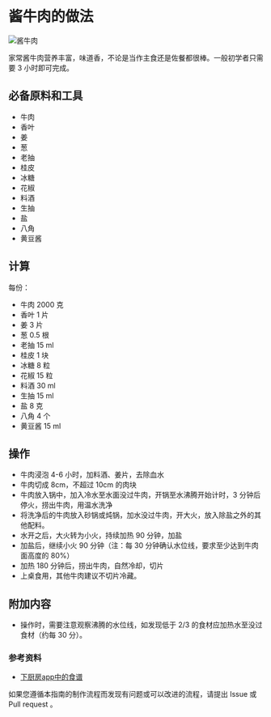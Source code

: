 # 酱牛肉的做法

![酱牛肉](./酱牛肉.jpg)

家常酱牛肉营养丰富，味道香，不论是当作主食还是佐餐都很棒。一般初学者只需要 3 小时即可完成。

## 必备原料和工具

- 牛肉
- 香叶
- 姜
- 葱
- 老抽
- 桂皮
- 冰糖
- 花椒
- 料酒
- 生抽
- 盐
- 八角
- 黄豆酱

## 计算

每份：

- 牛肉 2000 克
- 香叶 1 片
- 姜 3 片
- 葱 0.5 根
- 老抽 15 ml
- 桂皮 1 块
- 冰糖 8 粒
- 花椒 15 粒
- 料酒 30 ml
- 生抽 15 ml
- 盐 8 克
- 八角 4 个
- 黄豆酱 15 ml

## 操作

- 牛肉浸泡 4-6 小时，加料酒、姜片，去除血水
- 牛肉切成 8cm，不超过 10cm 的肉块
- 牛肉放入锅中，加入冷水至水面没过牛肉，开锅至水沸腾开始计时，3 分钟后停火，捞出牛肉，用温水洗净
- 将洗净后的牛肉放入砂锅或炖锅，加水没过牛肉，开大火，放入除盐之外的其他配料。
- 水开之后，大火转为小火，持续加热 90 分钟，加盐
- 加盐后，继续小火 90 分钟（注：每 30 分钟确认水位线，要求至少达到牛肉面高度的 80%）
- 加热 180 分钟后，捞出牛肉，自然冷却，切片
- 上桌食用，其他牛肉建议不切片冷藏。

## 附加内容

- 操作时，需要注意观察沸腾的水位线，如发现低于 2/3 的食材应加热水至没过食材（约每 30 分）。

### 参考资料

- [下厨房app中的食谱](http://www.xiachufang.com/recipe/106670199/)

如果您遵循本指南的制作流程而发现有问题或可以改进的流程，请提出 Issue 或 Pull request 。

